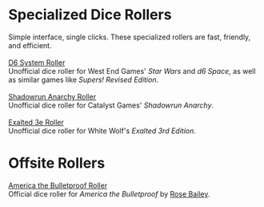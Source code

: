 <h1>Specialized Dice Rollers</h1>
Simple interface, single clicks. These specialized rollers are fast, friendly, and efficient.
<br />
<br /><a href="/pwa-d6-system-roller/index.html">D6 System Roller</a>
<br />Unofficial dice roller for West End Games' <i>Star Wars</i> and <i>d6 Space</i>, as well as similar games like <i>Supers! Revised Edition</i>.
<br />
<br /><a href="/pwa-anarchy-roller/index.html">Shadowrun Anarchy Roller</a>
<br />Unofficial dice roller for Catalyst Games' <i>Shadowrun Anarchy</i>.
<br />
<br /><a href="/exalted-roller/index.html">Exalted 3e Roller</a>
<br />Unofficial dice roller for White Wolf's <i>Exalted 3rd Edition</i>.
<br />
<h1>Offsite Rollers</h1>
<a href="https://www.fantasyheartbreaker.com/AtBRoller/">America the Bulletproof Roller</a>
<br />Official dice roller for <i>America the Bulletproof</i> by <a href="https://www.patreon.com/fantasyheartbreaker">Rose Bailey</a>.